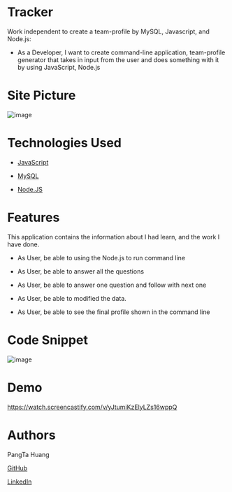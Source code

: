 # Tracker
Work independent to create a team-profile by MySQL, Javascript, and Node.js:

- As a Developer, I want to  create command-line application, team-profile generator that takes in input from the user and does something with it by using JavaScript, Node.js

# Site Picture

![image](https://user-images.githubusercontent.com/87446864/152485899-e5c3fb9b-8b77-4d17-bca2-fbc8ca5a0023.png)


# Technologies Used
 - [JavaScript](https://developer.mozilla.org/en-US/docs/Web/JavaScript)
 
 - [MySQL](https://www.mysql.com/)

 - [Node.JS](https://nodejs.org/en/)

# Features
This application contains the information about I had learn, and the work I have done.

- As User, be able to using the Node.js to run command line 

- As User, be able to answer all the questions

- As User, be able to answer one question and follow with next one 

- As User, be able to modified the data.

- As User, be able to see the final profile shown in the command line


# Code Snippet

![image](https://user-images.githubusercontent.com/87446864/152485927-87294b54-7eb0-4df4-868a-52091765d861.png)


# Demo  
https://watch.screencastify.com/v/yJtumiKzElyLZs16wppQ

# Authors
PangTa Huang


<a href ="https://github.com/willyhuang18/HomeWork">GitHub</a>


<a href ="https://www.linkedin.com/feed/">LinkedIn</a>
